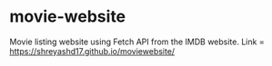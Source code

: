 # movie-website
Movie listing website using Fetch API from the IMDB website.
Link = https://shreyashd17.github.io/moviewebsite/
